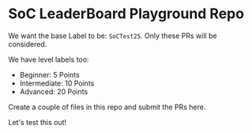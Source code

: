 # SoC LeaderBoard Playground Repo

We want the base Label to be: `SoCTest25`. Only these PRs will be considered.

We have level labels too:

* Beginner: 5 Points
* Intermediate: 10 Points
* Advanced: 20 Points

Create a couple of files in this repo and submit the PRs here.

Let's test this out!
